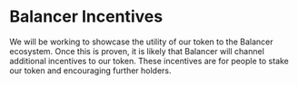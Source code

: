# Balancer Incentives

We will be working to showcase the utility of our token to the Balancer ecosystem. Once this is proven, it is likely that Balancer will channel additional incentives to our token. These incentives are for people to stake our token and encouraging further holders.&#x20;
